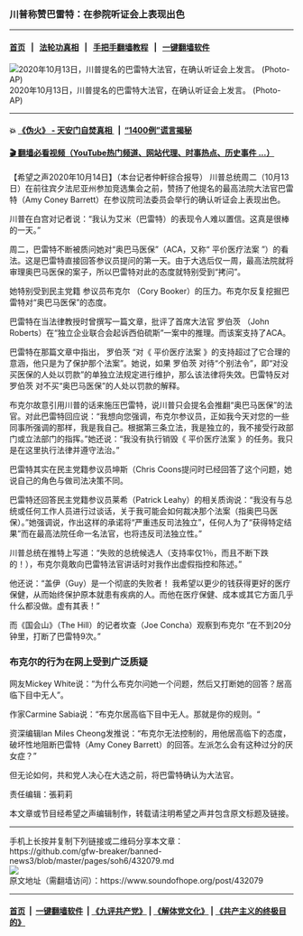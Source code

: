 ### 川普称赞巴雷特：在参院听证会上表现出色
------------------------

#### [首页](https://github.com/gfw-breaker/banned-news3/blob/master/README.md) &nbsp;&nbsp;|&nbsp;&nbsp; [法轮功真相](https://github.com/begood0513/basic/blob/master/README.md)  &nbsp;&nbsp;|&nbsp;&nbsp; [手把手翻墙教程](https://github.com/gfw-breaker/guides/wiki)  &nbsp;&nbsp;|&nbsp;&nbsp; [一键翻墙软件](https://github.com/gfw-breaker/nogfw/blob/master/README.md)  



<div><img alt="2020年10月13日，川普提名的巴雷特大法官，在确认听证会上发言。 (Photo-AP) " src="https://img.soundofhope.org/2020-10/1602699738425.jpg"/>
<br/><figcaption class="caption">
 2020年10月13日，川普提名的巴雷特大法官，在确认听证会上发言。 (Photo-AP)
</figcaption></div><hr/>

#### 💥 [《伪火》 - 天安门自焚真相 ](http://158.247.195.190:10000/videos/blog/weihuo.html)&nbsp; |&nbsp; [“1400例”谎言揭秘  ](http://158.247.195.190:10000/videos/blog/jiexi1400.html)

#### [ 🎬  翻墙必看视频（YouTube热门频道、网站代理、时事热点、历史事件 ...）](https://github.com/gfw-breaker/links/blob/master/banned.md)

<div><div class="Content__Wrapper sc-1bvya0-0 grZQxZ">
 <p class="meta-top">
  <span class="meta">
   【希望之声2020年10月14日】（本台记者仲軒综合报导）
  </span>
  川普总统周二（10月13日）在前往宾夕法尼亚州参加竞选集会之前，赞扬了他提名的最高法院大法官巴雷特（Amy Coney Barrett）在参议院司法委员会举行的确认听证会上表现出色。
 </p>
 <p>
  川普在白宫对记者说：“我认为艾米（巴雷特）的表现令人难以置信。这真是很棒的一天。”
 </p>
 <div class="AD_Embed__Wrap-sc-1xslmin-0 igMuqX module desktop">
  <div>
  </div>
 </div>
 <p>
  周二，巴雷特不断被质问她对“奥巴马医保”（ACA，又称“
  <ok href="/term/122452">
   平价医疗法案
  </ok>
  ”）的看法。这是巴雷特直接回答参议员提问的第一天。由于大选后仅一周，最高法院就将审理奥巴马医保的案子，所以巴雷特对此的态度就特别受到“拷问”。
 </p>
 <p>
  她特别受到民主党籍
  <ok href="/term/397558">
   参议员布克尔
  </ok>
  （Cory Booker）的压力。布克尔反复挖掘巴雷特对“奥巴马医保”的态度。
 </p>
 <p>
  巴雷特在当法律教授时曾撰写一篇文章，批评了首席大法官
  <ok href="/term/63699">
   罗伯茨
  </ok>
  （John Roberts）在“独立企业联合会起诉西伯硫斯”一案中的推理。而该案支持了ACA。
 </p>
 <p>
  巴雷特在那篇文章中指出，
  <ok href="/term/63699">
   罗伯茨
  </ok>
  “对《
  <ok href="/term/122452">
   平价医疗法案
  </ok>
  》的支持超过了它合理的意涵，他只是为了保护那个法案”。她说，如果
  <ok href="/term/63699">
   罗伯茨
  </ok>
  对待“个别法令”，即“对没买医保的人处以罚款”的单独立法规定进行维护，那么该法律将失效。巴雷特反对
  <ok href="/term/63699">
   罗伯茨
  </ok>
  对不买“奥巴马医保”的人处以罚款的解释。
 </p>
 <p>
  布克尔故意引用川普的话来施压巴雷特，说川普只会提名会推翻“奥巴马医保”的法官。对此巴雷特回应说：“我想向您强调，布克尔参议员，正如我今天对您的一些同事所强调的那样，我是我自己。根据第三条立法，我是独立的，我不接受行政部门或立法部门的指挥。”她还说：“我没有执行销毁《
  <ok href="/term/122452">
   平价医疗法案
  </ok>
  》的任务。我只是在这里执行法律并遵守法治。”
 </p>
 <p>
  巴雷特其实在民主党籍参议员坤斯（Chris Coons提问时已经回答了这个问题，她说自己的角色与做司法决策不同。
 </p>
 <p>
  巴雷特还回答民主党籍参议员莱希（Patrick Leahy）的相关质询说：“我没有与总统或任何工作人员进行过谈话，关于我可能会如何裁决那个法案（指奥巴马医保）。”她强调说，作出这样的承诺将“严重违反司法独立”，任何人为了“获得特定结果”而在最高法院任命一名法官，也将违反司法独立性。”
 </p>
 <p>
  川普总统在推特上写道：“失败的总统候选人（支持率仅1％，而且不断下跌的！），布克尔竟敢向巴雷特法官讲话时对我作出虚假指控和陈述。”
 </p>
 <p>
  他还说：“盖伊（Guy）是一个彻底的失败者！ 我希望以更少的钱获得更好的医疗保健，从而始终保护原本就患有疾病的人。而他在医疗保健、成本或其它方面几乎什么都没做。虚有其表！”
 </p>
 <div class="soh-embed">
  <div class="soh-embed-inner">
   <div class="iframely-embed" style="max-width: 550px;">
    <div class="iframely-responsive">
    </div>
   </div>
  </div>
 </div>
 <p>
  而《国会山》（The Hill）的记者坎查（Joe Concha）观察到布克尔 “在不到20分钟里，打断了巴雷特9次。”
 </p>
 <div class="soh-embed">
  <div class="soh-embed-inner">
   <div class="iframely-embed" style="max-width: 550px;">
    <div class="iframely-responsive">
    </div>
   </div>
  </div>
 </div>
 <h3>
  布克尔的行为在网上受到广泛质疑
 </h3>
 <p>
  网友Mickey White说：“为什么布克尔问她一个问题，然后又打断她的回答？居高临下目中无人”。
 </p>
 <div class="soh-embed">
  <div class="soh-embed-inner">
   <div class="iframely-embed" style="max-width: 550px;">
    <div class="iframely-responsive">
    </div>
   </div>
  </div>
 </div>
 <p>
  作家Carmine Sabia说：“布克尔居高临下目中无人。那就是你的规则。“
 </p>
 <div class="soh-embed">
  <div class="soh-embed-inner">
   <div class="iframely-embed" style="max-width: 550px;">
    <div class="iframely-responsive">
    </div>
   </div>
  </div>
 </div>
 <p>
  资深编辑Ian Miles Cheong发推说：“布克尔无法控制的，用他居高临下的态度，破坏性地阻断巴雷特（Amy Coney Barrett）的回答。左派怎么会有这种过分的厌女症？”
 </p>
 <div class="soh-embed">
  <div class="soh-embed-inner">
   <div class="iframely-embed" style="max-width: 550px;">
    <div class="iframely-responsive">
    </div>
   </div>
  </div>
 </div>
 <p>
  但无论如何，共和党人决心在大选之前，将巴雷特确认为大法官。
 </p>
 <p class="meta-btm">
  责任编辑：張莉莉
 </p>
 <p class="meta-btm">
  本文章或节目经希望之声编辑制作，转载请注明希望之声并包含原文标题及链接。
 </p>
</div>
</div>
<hr/>
手机上长按并复制下列链接或二维码分享本文章：<br/>
https://github.com/gfw-breaker/banned-news3/blob/master/pages/soh6/432079.md <br/>
<a href='https://github.com/gfw-breaker/banned-news3/blob/master/pages/soh6/432079.md'><img src='https://github.com/gfw-breaker/banned-news3/blob/master/pages/soh6/432079.md.png'/></a> <br/>
原文地址（需翻墙访问）：https://www.soundofhope.org/post/432079


------------------------
#### [首页](https://github.com/gfw-breaker/banned-news3/blob/master/README.md) &nbsp;|&nbsp; [一键翻墙软件](https://github.com/gfw-breaker/nogfw/blob/master/README.md) &nbsp;| [《九评共产党》](https://github.com/gfw-breaker/9ping.md/blob/master/README.md#九评之一评共产党是什么) | [《解体党文化》](https://github.com/gfw-breaker/jtdwh.md/blob/master/README.md) | [《共产主义的终极目的》](https://github.com/gfw-breaker/gczydzjmd.md/blob/master/README.md)


<img src='http://gfw-breaker.win/banned-news3/pages/soh6/432079.md' width='0px' height='0px'/>